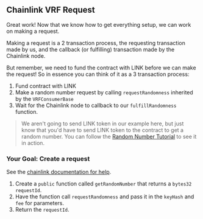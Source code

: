 ## Chainlink VRF Request

Great work! Now that we know how to get everything setup, we can work on making a request.

Making a request is a 2 transaction process, the requesting transaction made by us, and the callback (or fulfilling) transaction made by the Chainlink node. 

But remember, we need to fund the contract with LINK before we can make the request! So in essence you can think of it as a 3 transaction process:

1. Fund contract with LINK
2. Make a random number request by calling `requestRandomness` inherited by the `VRFConsumerBase`
3. Wait for the Chainlink node to callback to our `fulfillRandomness` function.

> <emoji id="book" /> We aren't going to send LINK token in our example here, but just know that you'd have to send LINK token to the contract to get a random number. You can follow the [Random Number Tutorial](https://docs.chain.link/docs/intermediates-tutorial/) to see it in action. 

### <emoji id="checkered_flag" /> Your Goal: Create a request

See the [chainlink documentation for help](https://docs.chain.link/docs/get-a-random-number/).

1. Create a `public` function called `getRandomNumber` that returns a `bytes32 requestId`.
2. Have the function call `requestRandomness` and pass it in the `keyHash` and `fee` for parameters. 
3. Return the `requestId`.

